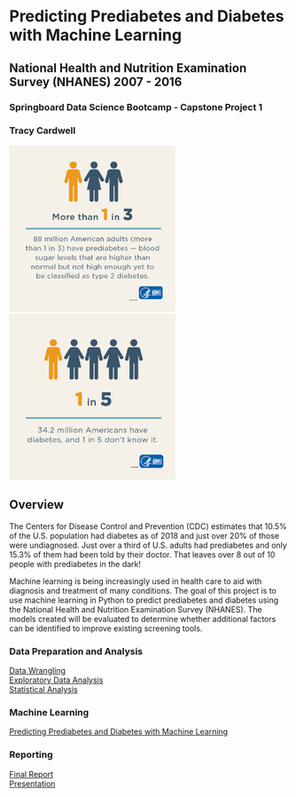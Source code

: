 # Predicting Prediabetes and Diabetes with Machine Learning
## National Health and Nutrition Examination Survey (NHANES) 2007 - 2016
### Springboard Data Science Bootcamp - Capstone Project 1
### Tracy Cardwell

<p float="left">
<img src="https://github.com/tcardwell/Capstone-1/blob/master/images/1in3L.jpg" width=300>
<img src="https://github.com/tcardwell/Capstone-1/blob/master/images/1in5L.jpg" width=300>
</p>

## Overview

The Centers for Disease Control and Prevention (CDC) estimates that 10.5% of the U.S. population had diabetes as of 2018 and just over 20% of those were undiagnosed. Just over a third of U.S. adults had prediabetes and only 15.3% of them had been told by their doctor. That leaves over 8 out of 10 people with prediabetes in the dark!

Machine learning is being increasingly used in health care to aid with diagnosis and treatment of many conditions. The goal of this project is to use machine learning in Python to predict prediabetes and diabetes using the National Health and Nutrition Examination Survey (NHANES). The models created will be evaluated to determine whether additional factors can be identified to improve existing screening tools. 

### Data Preparation and Analysis

[Data Wrangling](https://github.com/tcardwell/Capstone-1/blob/master/notebooks/Capstone%201%20data%20wrangling.ipynb)  
[Exploratory Data Analysis](https://github.com/tcardwell/Capstone-1/blob/master/notebooks/Capstone%201%20EDA.ipynb)  
[Statistical Analysis](https://github.com/tcardwell/Capstone-1/blob/master/notebooks/Capstone%201%20Statistical%20Data%20Analysis.ipynb)  

### Machine Learning

[Predicting Prediabetes and Diabetes with Machine Learning](https://github.com/tcardwell/Capstone-1/blob/master/notebooks/Capstone%201%20ML.ipynb)

### Reporting

[Final Report](https://github.com/tcardwell/Capstone-1/blob/master/reports/Capstone%201%20Final%20Report.pdf)  
[Presentation](https://github.com/tcardwell/Capstone-1/blob/master/Predicting%20Prediabetes%20and%20Diabetes%20with%20Machine%20Learning.pdf)  


